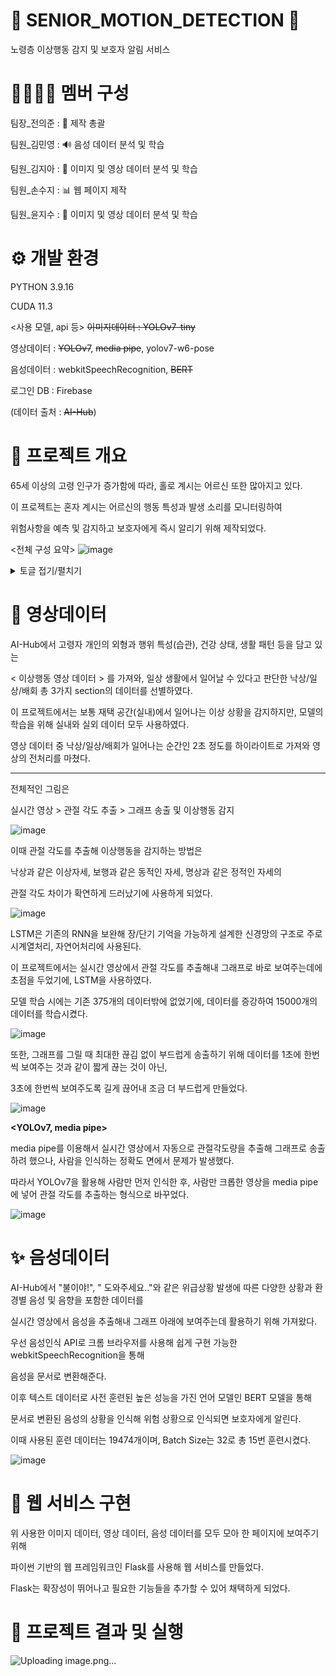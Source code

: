 👵 SENIOR_MOTION_DETECTION 👴
========================
노령층 이상행동 감지 및 보호자 알림 서비스


👨‍👨‍👧‍👧 멤버 구성
======================
팀장_전의준 : 🧭 제작 총괄

팀원_김민영 : 🔊 음성 데이터 분석 및 학습

팀원_김지아 : 🏃 이미지 및 영상 데이터 분석 및 학습

팀원_손수지 : 📊 웹 페이지 제작

팀원_윤지수 : 🏃 이미지 및 영상 데이터 분석 및 학습


⚙ 개발 환경
======================
PYTHON 3.9.16

CUDA 11.3

<사용 모델, api 등>
~~이미지데이터 : YOLOv7-tiny~~

영상데이터 : ~~YOLOv7~~, ~~media pipe~~, yolov7-w6-pose

음성데이터 : webkitSpeechRecognition, ~~BERT~~

로그인 DB : Firebase

(데이터 출처 : ~~AI-Hub~~)


🌳 프로젝트 개요
=======================
65세 이상의 고령 인구가 증가함에 따라, 홀로 계시는 어르신 또한 많아지고 있다.

이 프로젝트는 혼자 계시는 어르신의 행동 특성과 발생 소리를 모니터링하여 

위험사항을 예측 및 감지하고 보호자에게 즉시 알리기 위해 제작되었다.

<전체 구성 요약>
![image](https://github.com/UiJoon64/seniorMotionDetection/assets/144432006/fc330b03-a08c-49c2-8c5f-b00b9718ae53)

<details>
<summary>토글 접기/펼치기</summary>
<div markdown="1">

⭐ 이미지데이터
=====================
AI-Hub에서 총 80가지의 일상생활 라벨링 데이터를 담은

**< 일상생활 이미지 데이터 >** 를 가져와, 가정에서 흔히 발생할 수 있는 **17가지의 상황만을 선별**하였다.

![image](https://github.com/UiJoon64/seniorMotionDetection/assets/144432006/b4db6294-5ef4-4de8-ab6a-a93d9ebf09a1)


이미지들은 YOLOv7-tiny의 학습을 위해 이미지 크기를 1920x1080 사이즈에서 640x360의 사이즈로 조절하였다.

이미지마다 각 행동의 바운딩박스 좌표가 들어있었고, 바운딩박스의 좌표 또한 이미지 크기 비율에 맞춰 정규화시켜주었다.

* YOLOv7-tiny를 선정한 이유는 YOLOv7-tiny가 객체 탐지의 가장 기본적이고 속도가 매우 빠른 알고리즘으로,

  프로젝트에 필요한 실시간 영상 처리에 적합하다고 생각했기에 선정하였다.
  
---------------------------------------------------------------------------------------------------------------------

이미지 사이즈와 바운딩박스 좌표 정규화가 끝난 5325개의 데이터들은 Batch Size=4, Epoch=100으로 YOLOv7-tiny를 통해 학습시켜

17가지의 행동 분류 결과를 텍스트로 추출한다.

![image](https://github.com/UiJoon64/seniorMotionDetection/assets/144432006/029870ad-8f2c-4897-99e3-c0d5e8e26a85)

</div>
</details>




🌟 영상데이터
====================
AI-Hub에서 고령자 개인의 외형과 행위 특성(습관), 건강 상태, 생활 패턴 등을 담고 있는

< 이상행동 영상 데이터 > 를 가져와, 일상 생활에서 일어날 수 있다고 판단한 낙상/일상/배회 총 3가지 section의 데이터를 선별하였다.

이 프로젝트에서는 보통 재택 공간(실내)에서 일어나는 이상 상황을 감지하지만, 모델의 학습을 위해 실내와 실외 데이터 모두 사용하였다.


영상 데이터 중 낙상/일상/배회가 일어나는 순간인 2초 정도를 하이라이트로 가져와 영상의 전처리를 마쳤다.

-------------------------------------------------------------------------------------------------------------------------

전체적인 그림은

실시간 영상 > 관절 각도 추출 > 그래프 송출 및 이상행동 감지

![image](https://github.com/UiJoon64/seniorMotionDetection/assets/144432006/a4b211e5-323b-4664-a21c-019a27ac6b87)

이때 관절 각도를 추출해 이상행동을 감지하는 방법은

낙상과 같은 이상자세, 보행과 같은 동적인 자세, 명상과 같은 정적인 자세의

관절 각도 차이가 확연하게 드러났기에 사용하게 되었다. 

![image](https://github.com/UiJoon64/seniorMotionDetection/assets/144432006/856bf3b8-4846-42c7-a5a3-af01f2a14e6f)


**<LSTM>**

LSTM은 기존의 RNN을 보완해 장/단기 기억을 가능하게 설계한 신경망의 구조로 주로 시계열처리, 자연어처리에 사용된다.

이 프로젝트에서는 실시간 영상에서 관절 각도를 추출해내 그래프로 바로 보여주는데에 초점을 두었기에, LSTM을 사용하였다.

모델 학습 시에는 기존 375개의 데이터밖에 없었기에, 데이터를 증강하여 15000개의 데이터를 학습시켰다.

![image](https://github.com/UiJoon64/seniorMotionDetection/assets/144432006/dc436f08-4b85-4053-a469-6fda449ab1df)


또한, 그래프를 그릴 때 최대한 끊김 없이 부드럽게 송출하기 위해 데이터를 1초에 한번씩 보여주는 것과 같이 짧게 끊는 것이 아닌,

3초에 한번씩 보여주도록 길게 끊어내 조금 더 부드럽게 만들었다.

![image](https://github.com/UiJoon64/seniorMotionDetection/assets/144432006/5e54d7f7-00c5-4884-b2f2-85f07c2b319a)


**<YOLOv7, media pipe>**

media pipe를 이용해서 실시간 영상에서 자동으로 관절각도량을 추출해 그래프로 송출하려 했으나, 사람을 인식하는 정확도 면에서 문제가 발생했다.

따라서 YOLOv7을 활용해 사람만 먼저 인식한 후, 사람만 크롭한 영상을 media pipe에 넣어 관절 각도를 추출하는 형식으로 바꾸었다.

![image](https://github.com/UiJoon64/seniorMotionDetection/assets/144432006/c4c1b048-6f8d-4a35-9331-1d50f0937d0b)


✨ 음성데이터
=====================
AI-Hub에서 "불이야!", " 도와주세요.."와 같은 위급상황 발생에 따른 다양한 상황과 환경별 음성 및 음향을 포함한 데이터를

실시간 영상에서 음성을 추출해내 그래프 아래에 보여주는데 활용하기 위해 가져왔다.

**<webkitSpeechRecognition>**

우선 음성인식 API로 크롬 브라우저를 사용해 쉽게 구현 가능한 webkitSpeechRecognition을 통해

음성을 문서로 변환해준다.

**<BERT>**

이후 텍스트 데이터로 사전 훈련된 높은 성능을 가진 언어 모델인 BERT 모델을 통해

문서로 변환된 음성의 상황을 인식해 위험 상황으로 인식되면 보호자에게 알린다.

이때 사용된 훈련 데이터는 19474개이며, Batch Size는 32로 총 15번 훈련시켰다.

![image](https://github.com/UiJoon64/seniorMotionDetection/assets/144432006/fe15825e-19cb-42b8-949e-6e32df6f7e16)


💫 웹 서비스 구현
=====================
위 사용한 이미지 데이터, 영상 데이터, 음성 데이터를 모두 모아 한 페이지에 보여주기 위해 

파이썬 기반의 웹 프레임워크인 Flask를 사용해 웹 서비스를 만들었다.

Flask는 확장성이 뛰어나고 필요한 기능들을 추가할 수 있어 채택하게 되었다.


🤩 프로젝트 결과 및 실행
========================
![Uploading image.png…]()


